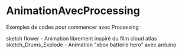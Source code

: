 # AnimationAvecProcessing
Exemples de codes pour commencer avec Processing :

sketch flower - Animation librement inspiré du film cloud atlas
sketch_Drums_Explode - Animation "xbox batterie hero" avec arduino